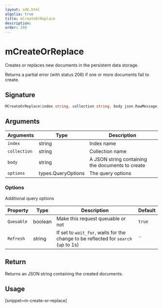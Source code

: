 ```yaml
---
layout: sdk.html
algolia: true
title: mCreateOrReplace
description:
order: 200
---
```


# mCreateOrReplace

Creates or replaces new documents in the persistent data storage.

Returns a partial error (with status 206) if one or more documents fail to create.

## Signature

```go
MCreateOrReplace(index string, collection string, body json.RawMessage, options types.QueryOptions) (json.RawMessage, error)
```

## Arguments

| Arguments | Type | Description |
| --- | --- | --- | 
| `index` | string | Index name |
| `collection` | string | Collection name |
| `body` | string | A JSON string containing the documents to create |
| `options` | types.QueryOptions | The query options |

### Options

Additional query options

| Property   | Type    | Description                       | Default |
| ---------- | ------- | --------------------------------- | ------- |
| `Queuable` | boolean | Make this request queuable or not | `true`  |
| `Refresh` | string | If set to `wait_for`, waits for the change to be reflected for `search` (up to 1s) | `` |

## Return

Returns an JSON string containing the created documents.

## Usage

[snippet=m-create-or-replace]
